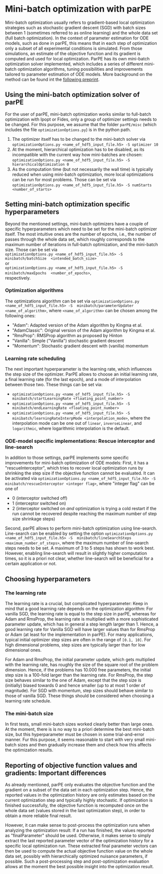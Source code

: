 # Mini-batch optimization with parPE

Mini-batch optimization usually refers to gradient-based local optimization 
strategies such as stochastic gradient descent (SGD) with batch sizes between
1 (sometimes referred to as online learning) and the whole data set (full batch
optimization). In the context of parameter estimation for ODE models, such as 
done in parPE, this means that in each step of optimization only a subset of 
all experimental conditions is simulated. From those simulations, an estimate 
of the objective function and its gradient is computed and used for 
local optimization. ParPE has its own mini-batch optimization solver 
implemented, which includes a series of different mini-batch optimization 
algorithms, tuning possibilities and improvements tailored to parameter 
estimation of ODE models. More background on the method can be found int the
[following preprint](https://www.biorxiv.org/content/10.1101/859884v1).


## Using the mini-batch optimization solver of parPE

For the user of parPE, mini-batch optimization works similar to full-batch 
optimization with Ipopt or Fides, only a group of optimizer settings needs to 
be changed. For this purpose, we assume that the folder `parPE/misc` (which 
includes the file `optimizationOptions.py`) is in the python path.
1. The optimizer itself has to be changed to the mini-batch solver via \
`optimizationOptions.py <name_of_hdf5_input_file.h5> -S optimizer 10`
2. At the moment, hierarchical optimization has to be disabled, as its 
incompatible with the current way how mini-batches are chosen: \
`optimizationOptions.py <name_of_hdf5_input_file.h5> -S hierarchicalOptimization 0`
3. As the computation time (but not necessarily the wall time) is typically 
reduced when using mini-batch optimization, more local optimizations can be run
for most problems. Those can be set via 
`optimizationOptions.py <name_of_hdf5_input_file.h5> -S numStarts <number_of_starts>`


## Setting mini-batch optimization specific hyperparameters

Beyond the mentioned settings, mini-batch optimizers have a couple of specific
hyperparameters which need to be set for the mini-batch optimizer itself.
The most intuitive ones are the number of epochs, i.e., the number of passes
through the whole data set, which roughly corresponds to the maximum number of 
iterations in full-batch optimization, and the mini-batch size. Those can be 
set via \
`optimizationOptions.py <name_of_hdf5_input_file.h5> -S minibatch/batchSize 
<intended_batch_size>` \
or \
`optimizationOptions.py <name_of_hdf5_input_file.h5> -S minibatch/maxEpochs 
<number_of_epochs>`, \
respectively.

### Optimization algorithms
The optimizations algorithm can be set via 
`optimizationOptions.py <name_of_hdf5_input_file.h5> -S 
minibatch/parameterUpdater <name_of_algorithm>`, where `<name_of_algorithm>` 
can be chosen among the following ones:
 * "Adam": Adapted version of the Adam algorithm by Kingma et al.
 * "AdamClassic": Original version of the Adam algorithm by Kingma et al.
 * "RmsProp": RMSProp algorithm as proposed by Hinton
 * "Vanilla": Simple ("Vanilla") stochastic gradient descent
 * "Momentum": Stochastic gradient descent with (vanilla) momentum

### Learning rate scheduling
The next important hyperparameter is the learning rate, which influences the 
step size of the optimizer. ParPE allows to choose an initial learning rate,
a final learning rate (for the last epoch), and a mode of interpolation 
between those two. These things can be set via:
 * `optimizationOptions.py <name_of_hdf5_input_file.h5> -S 
minibatch/startLearningRate <floating_point_number>` 
 * `optimizationOptions.py <name_of_hdf5_input_file.h5> -S 
minibatch/endLearningRate <floating_point_number>`
 * `optimizationOptions.py <name_of_hdf5_input_file.h5> -S 
minibatch/learningRateInterpMode <interpolation_mode>`, where the interpolation
mode can be one out of `linear`, `inverseLinear`, and `logarithmic`, where 
logarithmic interpolation is the default.

### ODE-model specific implementations: Rescue interceptor and line-search
In addition to those settings, parPE implements some specific improvements for
mini-batch optimization of ODE models: First, it has a "rescueInterceptor",
which tries to recover local optimization runs by shrinking the step size if 
the objective function cannot be evaluated. It can be activated via
`optimizationOptions.py <name_of_hdf5_input_file.h5> -S 
minibatch/rescueInterceptor <integer flag>`, where "integer flag" can be one of
 * 0 (interceptor switched off)
 * 1 (interceptor switched on)
 * 2 (interceptor switched on *and* optimization is trying a cold restart if 
 the run cannot be recovered despite reaching the maximum number of step size 
 shrinkage steps)

Second, parPE allows to perform mini-batch optimization using line-search.
Line-search can be enabled by setting the option
`optimizationOptions.py <name_of_hdf5_input_file.h5> -S 
minibatch/lineSearchSteps <maximum_number_of_steps>`, where the maximum number 
of line-search steps needs to be set. A maximum of 3 to 5 steps has shown to 
work best. However, enabling line-search will result in slightly higher
computation times, so it is a priori not clear, whether line-search will be
beneficial for a certain application or not. 

## Choosing hyperparameters

### The learning rate
The learning rate is a crucial, but complicated hyperparameter:
Keep in mind that a good learning rate depends on the optimization algorithm: 
For vanilla SGD, the learning rate is equal to the step size in parPE, whereas 
for Adam and RmsProp, the learning rate is multiplied with a more sophisticated 
parameter update, which has in general a step length larger than 1. Hence,
a good learning rate for Vanilla SGD will have larger values than for RmsProp 
or Adam (at least for the implementation in parPE).
For many applications, typical initial optimizer step sizes are often in the 
range of `[0.1, 10]`. For high dimensional problems, step sizes are typically
larger than for low dimensional ones.

For Adam and RmsProp, the initial parameter update, which gets multiplied with
the learning rate, has roughly the size of the square root of the problem 
dimension. Hence, if the problems has 10.000  free parameters, the initial step 
size is a 100-fold larger than the learning rate. For RmsProp, the step size 
behaves similar to the one of Adam, except that the step size is (initially) 
biased towards 0 and hence smaller (up to at most 1 order of magnitude). 
For SGD with momentum, step sizes should behave similar to those of vanilla 
SGD. These things should be considered when choosing a learning rate schedule.

### The mini-batch size
In first tests, small mini-batch sizes worked clearly better than large ones.
At the moment, there is is no way to a priori determine the best mini-batch 
size, but this hyperparameter must be chosen in some trial-and-error manner.
Fur this purpose, it seems reasonable to start with very small mini-batch 
sizes and then gradually increase them and check how this affects the 
optimization results.

## Reporting of objective function values and gradients: Important differences 
As already mentioned, parPE only evaluates the objective function and the 
gradient on a subset of the data set in each optimization step. Hence, the 
reported values in the optimization history are only estimates based on the
current optimization step and typically highly stochastic.
If optimization is finished successfully, the objective function is recomputed 
once on the whole data set (values stored in the last optimization step), in 
order to obtain a more reliable final result.

However, it can make sense to post-process the optimization runs when 
analyzing the optimization result: If a run has finished, the values reported 
as "finalParameter" should be used. Otherwise, it makes sense to simply 
extract the last reported parameter vector of the optimization history for a 
specific local optimization run.
These extracted final parameter vectors can then be used to compute the 
actual objective function value on the whole data set, possibly with 
hierarchically optimized nuisance parameters, if possible. Such a 
post-processing step and post-optimization evaluation allows at the moment the 
best possible insight into the optimization result.
